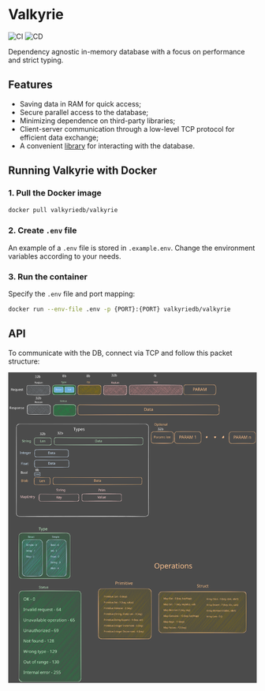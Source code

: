 # Valkyrie

![CI](https://github.com/valkyriedb/valkyrie/actions/workflows/ci.yml/badge.svg)
![CD](https://github.com/valkyriedb/valkyrie/actions/workflows/cd.yml/badge.svg)

Dependency agnostic in-memory database with a focus on performance and strict typing.

## Features

- Saving data in RAM for quick access;
- Secure parallel access to the database;
- Minimizing dependence on third-party libraries;
- Client-server communication through a low-level TCP protocol for efficient
data exchange;
- A convenient [library](https://github.com/valkyriedb/valkyrie_sdk) for
interacting with the database.

## Running Valkyrie with Docker

### 1. Pull the Docker image

```bash
docker pull valkyriedb/valkyrie
```

### 2. Create `.env` file

An example of a `.env` file is stored in `.example.env`. Change the environment
variables according to your needs.

### 3. Run the container

Specify the `.env` file and port mapping:

```bash
docker run --env-file .env -p {PORT}:{PORT} valkyriedb/valkyrie
```

## API

To communicate with the DB, connect via TCP and follow this packet structure:

![API](assets/api.svg)
